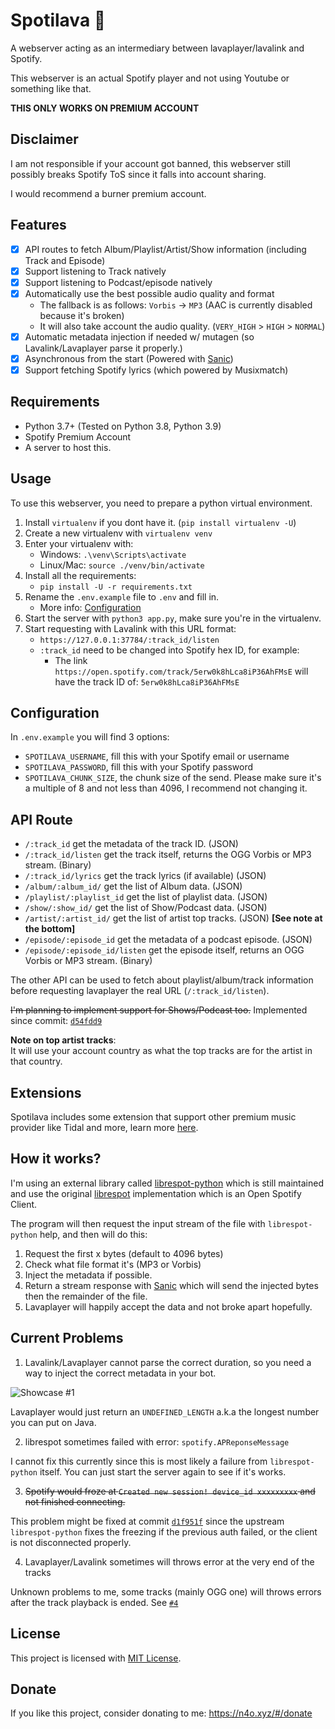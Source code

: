 # Spotilava 🎵
A webserver acting as an intermediary between lavaplayer/lavalink and Spotify.

This webserver is an actual Spotify player and not using Youtube or something like that.

**THIS ONLY WORKS ON PREMIUM ACCOUNT**

## Disclaimer

I am not responsible if your account got banned, this webserver still possibly breaks Spotify ToS since it falls into account sharing.

I would recommend a burner premium account.

## Features
- [x] API routes to fetch Album/Playlist/Artist/Show information (including Track and Episode)
- [x] Support listening to Track natively
- [x] Support listening to Podcast/episode natively
- [x] Automatically use the best possible audio quality and format
  - The fallback is as follows: `Vorbis` -> `MP3` (AAC is currently disabled because it's broken)
  - It will also take account the audio quality. (`VERY_HIGH` > `HIGH` > `NORMAL`)
- [x] Automatic metadata injection if needed w/ mutagen (so Lavalink/Lavaplayer parse it properly.)
- [x] Asynchronous from the start (Powered with [Sanic](https://sanicframework.org/))
- [x] Support fetching Spotify lyrics (which powered by Musixmatch)

## Requirements

- Python 3.7+ (Tested on Python 3.8, Python 3.9)
- Spotify Premium Account
- A server to host this.

## Usage

To use this webserver, you need to prepare a python virtual environment.

1. Install `virtualenv` if you dont have it. (`pip install virtualenv -U`)
2. Create a new virtualenv with `virtualenv venv`
3. Enter your virtualenv with:
   - Windows: `.\venv\Scripts\activate`
   - Linux/Mac: `source ./venv/bin/activate`
4. Install all the requirements:
   - `pip install -U -r requirements.txt`
5. Rename the `.env.example` file to `.env` and fill in.
   - More info: [Configuration](#configuration)
6. Start the server with `python3 app.py`, make sure you're in the virtualenv.
7. Start requesting with Lavalink with this URL format:
   - `https://127.0.0.1:37784/:track_id/listen`
   - `:track_id` need to be changed into Spotify hex ID, for example:
     - The link `https://open.spotify.com/track/5erw0k8hLca8iP36AhFMsE` will have the track ID of: `5erw0k8hLca8iP36AhFMsE`

## Configuration

In `.env.example` you will find 3 options:
- `SPOTILAVA_USERNAME`, fill this with your Spotify email or username
- `SPOTILAVA_PASSWORD`, fill this with your Spotify password
- `SPOTILAVA_CHUNK_SIZE`, the chunk size of the send.
  Please make sure it's a multiple of 8 and not less than 4096, I recommend not changing it.

## API Route

- `/:track_id` get the metadata of the track ID. (JSON)
- `/:track_id/listen` get the track itself, returns the OGG Vorbis or MP3 stream. (Binary)
- `/:track_id/lyrics` get the track lyrics (if available) (JSON)
- `/album/:album_id/` get the list of Album data. (JSON)
- `/playlist/:playlist_id` get the list of playlist data. (JSON)
- `/show/:show_id/` get the list of Show/Podcast data. (JSON)
- `/artist/:artist_id/` get the list of artist top tracks. (JSON) **[See note at the bottom]**
- `/episode/:episode_id` get the metadata of a podcast episode. (JSON)
- `/episode/:episode_id/listen` get the episode itself, returns an OGG Vorbis or MP3 stream. (Binary)

The other API can be used to fetch about playlist/album/track information before requesting lavaplayer the real URL (`/:track_id/listen`).

~~I'm planning to implement support for Shows/Podcast too.~~
Implemented since commit: [`d54fdd9`](https://github.com/noaione/spotilava/commit/d54fdd9045d5e54460e72ec65a1f43d97b72267f)

**Note on top artist tracks**:<br>
It will use your account country as what the top tracks are for the artist in that country.

## Extensions

Spotilava includes some extension that support other premium music provider like Tidal and more, learn more [here](EXTENSIONS.md).

## How it works?

I'm using an external library called [librespot-python](https://github.com/kokarare1212/librespot-python) which is still maintained and use the original [librespot](https://github.com/librespot-org/librespot) implementation which is an Open Spotify Client.

The program will then request the input stream of the file with `librespot-python` help, and then will do this:

1. Request the first x bytes (default to 4096 bytes)
2. Check what file format it's (MP3 or Vorbis)
3. Inject the metadata if possible.
4. Return a stream response with [Sanic](https://sanicframework.org/en/guide/advanced/streaming.html#response-streaming) which will send the injected bytes then the remainder of the file.
5. Lavaplayer will happily accept the data and not broke apart hopefully.

## Current Problems

1. Lavalink/Lavaplayer cannot parse the correct duration, so you need a way to inject the correct metadata in your bot.

![Showcase #1](https://p.ihateani.me/ryxzjpok.png)

Lavaplayer would just return an `UNDEFINED_LENGTH` a.k.a the longest number you can put on Java.

2. librespot sometimes failed with error: `spotify.APReponseMessage`

I cannot fix this currently since this is most likely a failure from `librespot-python` itself. You can just start the server again to see if it's works.

3. ~~Spotify would froze at `Created new session! device_id xxxxxxxxx` and not finished connecting.~~

This problem might be fixed at commit [`d1f951f`](https://github.com/noaione/spotilava/commit/d1f951f92cad198a784aa32109822f0701817174) since the upstream `librespot-python` fixes the freezing if the previous auth failed, or the client is not disconnected properly.

4. Lavaplayer/Lavalink sometimes will throws error at the very end of the tracks

Unknown problems to me, some tracks (mainly OGG one) will throws errors after the track playback is ended. See [`#4`](https://github.com/noaione/spotilava/issues/4)

## License

This project is licensed with [MIT License]([LICENSE](https://github.com/noaione/spotilava/blob/master/LICENSE)).

## Donate

If you like this project, consider donating to me: https://n4o.xyz/#/donate

